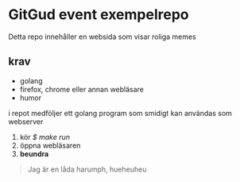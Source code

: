  GitGud event exempelrepo
===========================

  Detta repo innehåller en websida som visar roliga memes

krav
----

  * golang
  * firefox, chrome eller annan webläsare
  * humor

  i repot medföljer ett golang program som smidigt kan användas som webserver

  1. kör *$ make run*
  2. öppna webläsaren
  3. **beundra**


>
> Jag är en låda
> harumph, hueheuheu
>
